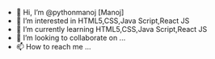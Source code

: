 - 👋 Hi, I’m @pythonmanoj [Manoj]
- 👀 I’m interested in HTML5,CSS,Java Script,React JS
- 🌱 I’m currently learning HTML5,CSS,Java Script,React JS
- 💞️ I’m looking to collaborate on ...
- 📫 How to reach me ...

<!---
pythonmanoj/pythonmanoj is a ✨ special ✨ repository because its `README.md` (this file) appears on your GitHub profile.
You can click the Preview link to take a look at your changes.
--->
